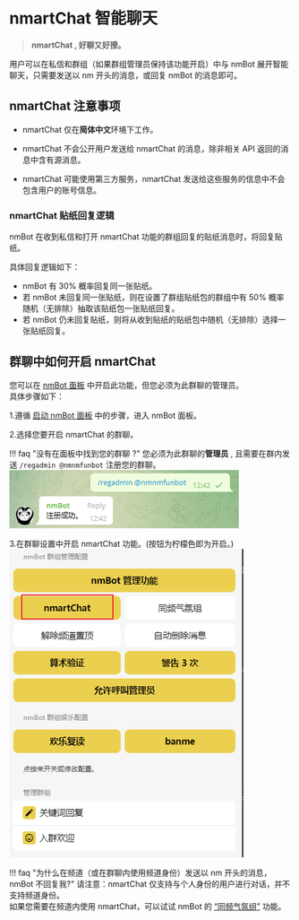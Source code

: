 # nmartChat 智能聊天

> **nmartChat , 好聊又好撩。**

用户可以在私信和群组（如果群组管理员保持该功能开启）中与 nmBot 展开智能聊天，只需要发送以 nm 开头的消息，或回复 nmBot 的消息即可。

## nmartChat 注意事项

- nmartChat 仅在**简体中文**环境下工作。

- nmartChat 不会公开用户发送给 nmartChat 的消息，除非相关 API 返回的消息中含有源消息。

- nmartChat 可能使用第三方服务，nmartChat 发送给这些服务的信息中不会包含用户的账号信息。  

### nmartChat 贴纸回复逻辑

nmBot 在收到私信和打开 nmartChat 功能的群组回复的贴纸消息时，将回复贴纸。  

具体回复逻辑如下：

- nmBot 有 30% 概率回复同一张贴纸。
- 若 nmBot 未回复同一张贴纸，则在设置了群组贴纸包的群组中有 50% 概率随机（无排除）抽取该贴纸包一张贴纸回复。
- 若 nmBot 仍未回复贴纸，则将从收到贴纸的贴纸包中随机（无排除）选择一张贴纸回复。

## 群聊中如何开启 nmartChat

您可以在 [nmBot 面板](./launch-panel.md) 中开启此功能，但您必须为此群聊的管理员。  
具体步骤如下：

1.遵循 [启动 nmBot 面板](./launch-panel.md) 中的步骤，进入 nmBot 面板。

2.选择您要开启 nmartChat 的群聊。  

!!! faq "没有在面板中找到您的群聊 ?"
    您必须为此群聊的**管理员** , 且需要在群内发送 `/regadmin @nmnmfunbot` 注册您的群聊。
    ![regadmin](img/nmartchat_regadmin.png)

3.在群聊设置中开启 nmartChat 功能。(按钮为柠檬色即为开启。)  
   ![enablechat](img/nmartchat_panel_enablechat.png)

!!! faq "为什么在频道（或在群聊内使用频道身份）发送以 nm 开头的消息，nmBot 不回复我?"
    请注意：nmartChat 仅支持与个人身份的用户进行对话，并不支持频道身份。  
    如果您需要在频道内使用 nmartChat，可以试试 nmBot 的 [“同频气氛组”](./group/nmBootsChat.md) 功能。
